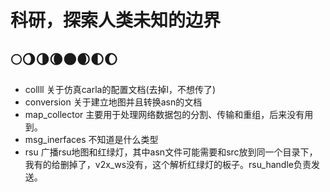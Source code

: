 # 科研，探索人类未知的边界

## 🌕🌖🌗🌘🌑🌒🌓🌔


- collll 关于仿真carla的配置文档(去掉l，不想传了)
- conversion 关于建立地图并且转换asn的文档
- map_collector 主要用于处理网络数据包的分割、传输和重组，后来没有用到。
- msg_inerfaces 不知道是什么类型
- rsu 广播rsu地图和红绿灯，其中asn文件可能需要和src放到同一个目录下，我有的给删掉了，v2x_ws没有，这个解析红绿灯的板子。rsu_handle负责发送。

